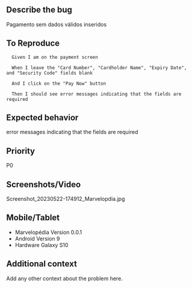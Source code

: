 ## Describe the bug
Pagamento sem dados válidos inseridos

## To Reproduce
      Given I am on the payment screen

      When I leave the "Card Number", "Cardholder Name", "Expiry Date", and "Security Code" fields blank

      And I click on the "Pay Now" button

      Then I should see error messages indicating that the fields are required

## Expected behavior
error messages indicating that the fields are required

## Priority
P0

## Screenshots/Video
Screenshot_20230522-174912_Marvelopdia.jpg


## Mobile/Tablet
- Marvelopédia Version 0.0.1
- Android Version 9
- Hardware Galaxy S10

## Additional context
Add any other context about the problem here.
